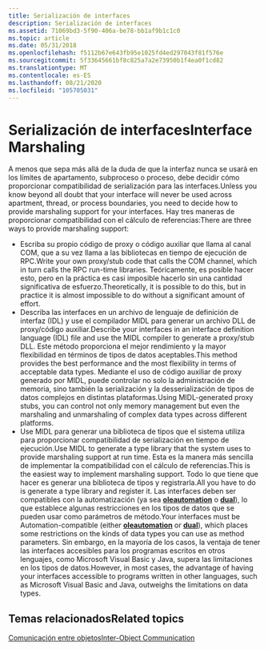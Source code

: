 ```yaml
---
title: Serialización de interfaces
description: Serialización de interfaces
ms.assetid: 71069bd3-5f90-406a-be78-bb1af9b1c1c0
ms.topic: article
ms.date: 05/31/2018
ms.openlocfilehash: f5112b67e643fb95e1025fd4ed297043f81f576e
ms.sourcegitcommit: 5f33645661bf8c825a7a2e73950b1f4ea0f1cd82
ms.translationtype: MT
ms.contentlocale: es-ES
ms.lasthandoff: 08/21/2020
ms.locfileid: "105705031"
---
```

# <a name="interface-marshaling"></a><span data-ttu-id="ef96d-103">Serialización de interfaces</span><span class="sxs-lookup"><span data-stu-id="ef96d-103">Interface Marshaling</span></span>

<span data-ttu-id="ef96d-104">A menos que sepa más allá de la duda de que la interfaz nunca se usará en los límites de apartamento, subproceso o proceso, debe decidir cómo proporcionar compatibilidad de serialización para las interfaces.</span><span class="sxs-lookup"><span data-stu-id="ef96d-104">Unless you know beyond all doubt that your interface will never be used across apartment, thread, or process boundaries, you need to decide how to provide marshaling support for your interfaces.</span></span> <span data-ttu-id="ef96d-105">Hay tres maneras de proporcionar compatibilidad con el cálculo de referencias:</span><span class="sxs-lookup"><span data-stu-id="ef96d-105">There are three ways to provide marshaling support:</span></span>

-   <span data-ttu-id="ef96d-106">Escriba su propio código de proxy o código auxiliar que llama al canal COM, que a su vez llama a las bibliotecas en tiempo de ejecución de RPC.</span><span class="sxs-lookup"><span data-stu-id="ef96d-106">Write your own proxy/stub code that calls the COM channel, which in turn calls the RPC run-time libraries.</span></span> <span data-ttu-id="ef96d-107">Teóricamente, es posible hacer esto, pero en la práctica es casi imposible hacerlo sin una cantidad significativa de esfuerzo.</span><span class="sxs-lookup"><span data-stu-id="ef96d-107">Theoretically, it is possible to do this, but in practice it is almost impossible to do without a significant amount of effort.</span></span>
-   <span data-ttu-id="ef96d-108">Describa las interfaces en un archivo de lenguaje de definición de interfaz (IDL) y use el compilador MIDL para generar un archivo DLL de proxy/código auxiliar.</span><span class="sxs-lookup"><span data-stu-id="ef96d-108">Describe your interfaces in an interface definition language (IDL) file and use the MIDL compiler to generate a proxy/stub DLL.</span></span> <span data-ttu-id="ef96d-109">Este método proporciona el mejor rendimiento y la mayor flexibilidad en términos de tipos de datos aceptables.</span><span class="sxs-lookup"><span data-stu-id="ef96d-109">This method provides the best performance and the most flexibility in terms of acceptable data types.</span></span> <span data-ttu-id="ef96d-110">Mediante el uso de código auxiliar de proxy generado por MIDL, puede controlar no solo la administración de memoria, sino también la serialización y la desserialización de tipos de datos complejos en distintas plataformas.</span><span class="sxs-lookup"><span data-stu-id="ef96d-110">Using MIDL-generated proxy stubs, you can control not only memory management but even the marshaling and unmarshaling of complex data types across different platforms.</span></span>
-   <span data-ttu-id="ef96d-111">Use MIDL para generar una biblioteca de tipos que el sistema utiliza para proporcionar compatibilidad de serialización en tiempo de ejecución.</span><span class="sxs-lookup"><span data-stu-id="ef96d-111">Use MIDL to generate a type library that the system uses to provide marshaling support at run time.</span></span> <span data-ttu-id="ef96d-112">Esta es la manera más sencilla de implementar la compatibilidad con el cálculo de referencias.</span><span class="sxs-lookup"><span data-stu-id="ef96d-112">This is the easiest way to implement marshaling support.</span></span> <span data-ttu-id="ef96d-113">Todo lo que tiene que hacer es generar una biblioteca de tipos y registrarla.</span><span class="sxs-lookup"><span data-stu-id="ef96d-113">All you have to do is generate a type library and register it.</span></span> <span data-ttu-id="ef96d-114">Las interfaces deben ser compatibles con la automatización (ya sea [**oleautomation**](/windows/desktop/Midl/oleautomation) o [**dual**](/windows/desktop/Midl/dual)), lo que establece algunas restricciones en los tipos de datos que se pueden usar como parámetros de método.</span><span class="sxs-lookup"><span data-stu-id="ef96d-114">Your interfaces must be Automation-compatible (either [**oleautomation**](/windows/desktop/Midl/oleautomation) or [**dual**](/windows/desktop/Midl/dual)), which places some restrictions on the kinds of data types you can use as method parameters.</span></span> <span data-ttu-id="ef96d-115">Sin embargo, en la mayoría de los casos, la ventaja de tener las interfaces accesibles para los programas escritos en otros lenguajes, como Microsoft Visual Basic y Java, supera las limitaciones en los tipos de datos.</span><span class="sxs-lookup"><span data-stu-id="ef96d-115">However, in most cases, the advantage of having your interfaces accessible to programs written in other languages, such as Microsoft Visual Basic and Java, outweighs the limitations on data types.</span></span>

## <a name="related-topics"></a><span data-ttu-id="ef96d-116">Temas relacionados</span><span class="sxs-lookup"><span data-stu-id="ef96d-116">Related topics</span></span>

<dl> <dt>

[<span data-ttu-id="ef96d-117">Comunicación entre objetos</span><span class="sxs-lookup"><span data-stu-id="ef96d-117">Inter-Object Communication</span></span>](inter-object-communication.md)
</dt> </dl>

 

 